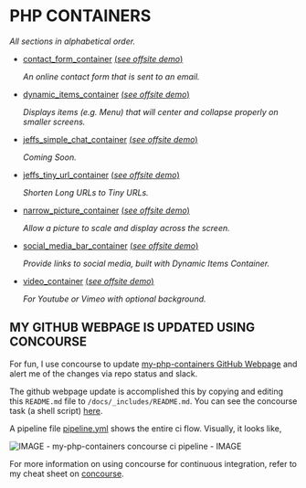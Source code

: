 
# PHP CONTAINERS

_All sections in alphabetical order._

* [contact_form_container](https://github.com/JeffDeCola/my-php-containers/tree/master/contact_form_container)
[(_see offsite demo_)](http://www.jeffryadecola.com/my-php-containers/index.php?container_name=contact_form_container)

   _An online contact form that is sent to an email._

* [dynamic_items_container](https://github.com/JeffDeCola/my-php-containers/tree/master/dynamic_items_container)
[(_see offsite demo_)](http://www.jeffryadecola.com/my-php-containers/index.php?container_name=dynamic_items_container)

   _Displays items (e.g. Menu) that will center and collapse properly
on smaller screens._

* [jeffs_simple_chat_container](https://github.com/JeffDeCola/my-php-containers/tree/master/jeffs_simple_chat_container)
[(_see offsite demo_)](http://www.jeffryadecola.com/my-php-containers/index.php?container_name=jeffs_simple_chat_container)

   _Coming Soon._

* [jeffs_tiny_url_container](https://github.com/JeffDeCola/my-php-containers/tree/master/jeffs_tiny_url_container)
[(_see offsite demo_)](http://www.jeffryadecola.com/my-php-containers/index.php?container_name=jeffs_tiny_url_container)

   _Shorten Long URLs to Tiny URLs._

* [narrow_picture_container](https://github.com/JeffDeCola/my-php-containers/tree/master/narrow_picture_container)
[(_see offsite demo_)](http://www.jeffryadecola.com/my-php-containers/index.php?container_name=narrow_picture_container)

   _Allow a picture to scale and display across the screen._

* [social_media_bar_container](https://github.com/JeffDeCola/my-php-containers/tree/master/social_media_bar_container)
[(_see offsite demo_)](http://www.jeffryadecola.com/my-php-containers/index.php?container_name=social_media_bar_container)

   _Provide links to social media, built with Dynamic Items Container._

* [video_container](https://github.com/JeffDeCola/my-php-containers/tree/master/video_container)
[(_see offsite demo_)](http://www.jeffryadecola.com/my-php-containers/index.php?container_name=video_container)

   _For Youtube or Vimeo with optional background._

## MY GITHUB WEBPAGE IS UPDATED USING CONCOURSE

For fun, I use concourse to update
[my-php-containers GitHub Webpage](https://jeffdecola.github.io/my-php-containers/) and alert me of
the changes via repo status and slack.

The github webpage update is accomplished this by copying and editing
this `README.md` file to `/docs/_includes/README.md`.
You can see the concourse task (a shell script)
[here](https://github.com/JeffDeCola/my-php-containers/tree/master/ci/scripts/readme-github-pages.sh).

A pipeline file [pipeline.yml](https://github.com/JeffDeCola/my-php-containers/tree/master/ci/pipeline.yml)
shows the entire ci flow. Visually, it looks like,

![IMAGE - my-php-containers concourse ci pipeline - IMAGE](pics/my-php-containers-pipeline.jpg)

For more information on using concourse for continuous integration,
refer to my cheat sheet on [concourse](https://github.com/JeffDeCola/my-cheat-sheets/tree/master/operations-tools/continuous-integration-continuous-deployment/concourse-cheat-sheet).
